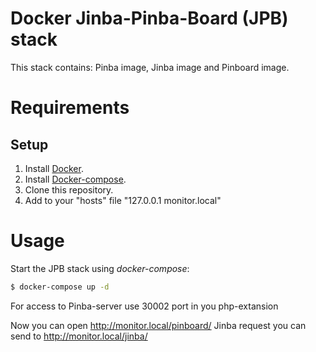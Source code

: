 # Docker Jinba-Pinba-Board (JPB) stack

This stack contains: Pinba image, Jinba image and Pinboard image.

# Requirements

## Setup

1. Install [Docker](http://docker.io).
2. Install [Docker-compose](http://docs.docker.com/compose/install/).
3. Clone this repository.
4. Add to your "hosts" file "127.0.0.1 monitor.local"

# Usage

Start the JPB stack using *docker-compose*:

```bash
$ docker-compose up -d
```

For access to Pinba-server use 30002 port in you php-extansion

Now you can open http://monitor.local/pinboard/
Jinba request you can send to http://monitor.local/jinba/
